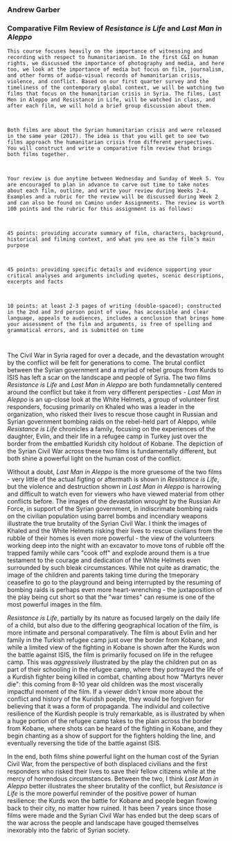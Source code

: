 ### Andrew Garber

### Comparative Film Review of _Resistance is Life_ and _Last Man in Aleppo_

```
This course focuses heavily on the importance of witnessing and recording with respect to humanitarianism. In the first C&I on human rights, we discussed the importance of photography and media, and here too, we look at the importance of media but focus on film, journalism, and other forms of audio-visual records of humanitarian crisis, violence, and conflict. Based on our first quarter survey and the timeliness of the contemporary global context, we will be watching two films that focus on the humanitarian crisis in Syria. The films, Last Men in Aleppo and Resistance in Life, will be watched in class, and after each film, we will hold a brief group discussion about them.



Both films are about the Syrian humanitarian crisis and were released in the same year (2017). The idea is that you will get to see two films approach the humanitarian crisis from different perspectives. You will construct and write a comparative film review that brings both films together.



Your review is due anytime between Wednesday and Sunday of Week 5. You are encouraged to plan in advance to carve out time to take notes about each film, outline, and write your review during Weeks 2-4. Examples and a rubric for the review will be discussed during Week 2 and can also be found on Camino under Assignments. The review is worth 100 points and the rubric for this assignment is as follows:



45 points: providing accurate summary of film, characters, background, historical and filming context, and what you see as the film’s main purpose



45 points: providing specific details and evidence supporting your critical analyses and arguments including quotes, scenic descriptions, excerpts and facts



10 points: at least 2-3 pages of writing (double-spaced); constructed in the 2nd and 3rd person point of view, has accessible and clear language, appeals to audiences, includes a conclusion that brings home your assessment of the film and arguments, is free of spelling and grammatical errors, and is submitted on time



```

The Civil War in Syria raged for over a decade, and the devastation wrought by the conflict will be felt for generations to come. The brutal conflict between the Syrian government and a myriad of rebel groups from Kurds to ISIS has left a scar on the landscape and people of Syria. The two films _Resistance is Life_ and _Last Man in Aleppo_ are both fundamnetally centered around the conflict but take it from very different perspecties - _Last Man in Aleppo_ is an up-close look at the White Helmets, a group of volunteer first responders, focusing primarily on Khaled who was a leader in the organization, who risked their lives to rescue those caught in Russian and Syrian government bombing raids on the rebel-held part of Aleppo, while _Resistance is Life_ chronicles a family, focusing on the experiences of the daughter, Evlin, and their life in a refugee camp in Turkey just over the border from the embattled Kuridsh city holdout of Kobane. The depiction of the Syrian Civil War across these two films is fundamentally different, but both shine a powerful light on the human cost of the conflict.

Without a doubt, _Last Man in Aleppo_ is the more gruesome of the two films - very little of the actual figting or aftermath is shown in _Resistance is Life_, but the violence and destruction shown in _Last Man in Aleppo_ is harrowing and difficult to watch even for viewers who have viewed material from other conflicts before. The images of the devastation wrought by the Russian Air Force, in support of the Syrian government, in indiscrimate bombing raids on the civilian population using barrel bombs and incendiary weapons illustrate the true brutality of the Syrian Civil War. I think the images of Khaled and the White Helmets risking their lives to rescue civilians from the rubble of their homes is even more powerful - the view of the volunteers working deep into the night with an excavator to move tons of rubble off the trapped family while cars "cook off" and explode around them is a true testament to the courage and dedication of the White Helmets even surrounded by such bleak circumstances. While not quite as dramatic, the image of the children and parents taking time during the tmeporary ceasefire to go to the playground and being interrupted by the resuming of bombing raids is perhaps even more heart-wrenching - the juxtaposition of the play being cut short so that the "war times" can resume is one of the most powerful images in the film.

_Resistance is Life_, partially by its nature as focused largely on the daily life of a child, but also due to the differing geographical location of the film, is more intimate and personal comparatively. The film is about Evlin and her family in the Turkish refugee camp just over the border from Kobane, and while a limited view of the fighting in Kobane is shown after the Kurds won the battle against ISIS, the film is primarily focused on life in the refugee camp. This was _aggressively_ illustrated by the play the children put on as part of their schooling in the refugee camp, where they portrayed the life of a Kurdish fighter being killed in combat, chanting about how "Martyrs never die": this coming from 8-10 year old children was the most viscerally impactful moment of the film. If a viewer didn't know more about the conflict and history of the Kuridsh poeple, they would be forgiven for believing that it was a form of propaganda. The individul and collective resilience of the Kurdish people is truly remarkable, as is illustrated by when a huge portion of the refugee camp takes to the plain across the border from Kobane, where shots can be heard of the fighting in Kobane, and they begin chanting as a show of support for the fighters holding the line, and eventually reversing the tide of the battle against ISIS.

In the end, both films shine powerful light on the human cost of the Syrian Civil War, from the perspective of both displaced civilians and the first responders who risked their lives to save their fellow citizens while at the mercy of horrendous circumstances. Between the two, I think _Last Man in Aleppo_ better illustrates the sheer brutality of the conflict, but _Resistance is Life_ is the more powerful reminder of the positive power of human resilience: the Kurds won the battle for Kobane and people began flowing back to their city, no matter how ruined. It has been 7 years since those films were made and the Syrian Civil War has ended but the deep scars of the war across the people and landscape have gouged themselves inexorably into the fabric of Syrian society.
